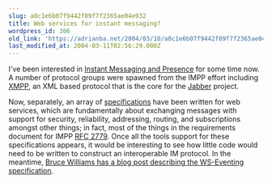 ```yaml
---
slug: a0c1e6b07f9442f09f7f2365ae04e932
title: Web services for instant messaging?
wordpress_id: 306
old_link: 'https://adrianba.net/2004/03/10/a0c1e6b07f9442f09f7f2365ae04e932/'
last_modified_at: 2004-03-11T02:56:29.000Z
---
```


I've been interested in
[Instant
Messaging and Presence](http://www.ietf.org/html.charters/impp-charter.html) for some time now. A number of protocol
groups were spawned from the IMPP effort including
[XMPP](http://www.ietf.org/html.charters/xmpp-charter.html),
an XML based protocol that is the core for the
[Jabber](http://www.jabber.org/) project.

Now, separately, an array of
[
specifications](http://msdn.microsoft.com/webservices/understanding/specs/default.aspx) have been written for web services, which are
fundamentally about exchanging messages with support for security,
reliability, addressing, routing, and subscriptions amongst other
things; in fact, most of the things in the requirements document
for IMPP [RFC
2779](http://www.ietf.org/rfc/rfc2779.txt). Once all the tools support for these specifications
appears, it would be interesting to see how little code would need
to be written to construct an interoperable IM protocol. In the
meantime,
[
Bruce Williams has a blog post describing the WS-Eventing
specification](http://blogs.msdn.com/bwill/archive/2004/02/10/70964.aspx).
